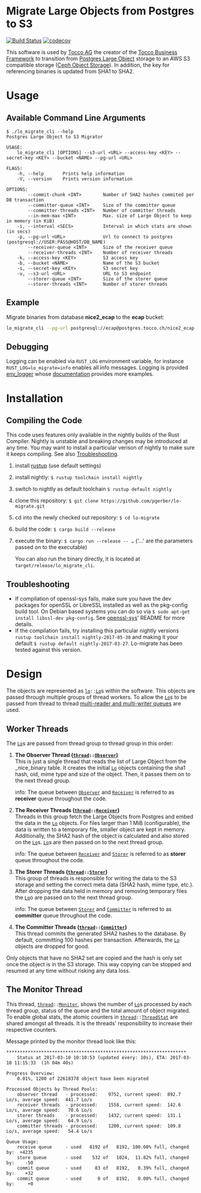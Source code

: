 # Migrate Large Objects from Postgres to S3

[![Build Status](https://travis-ci.org/pgerber/lo-migrate.svg?branch=master)](https://travis-ci.org/pgerber/lo-migrate)
[![codecov](https://codecov.io/gh/pgerber/lo-migrate/branch/master/graph/badge.svg)](https://codecov.io/gh/pgerber/lo-migrate)

This software is used by [Tocco AG](https://www.tocco.ch) the creator of the
[Tocco Business Framework](https://www.tocco.ch/software/branchenlosungen/ubersicht) to transition from
[Postgres Large Object](https://www.postgresql.org/docs/current/static/largeobjects.html) storage to an AWS S3 compatible
storage ([Ceph Object Storage](https://ceph.com/ceph-storage/object-storage/)). In addition, the key for referencing
binaries is updated from SHA1 to SHA2.

# Usage

## Available Command Line Arguments


```
$ ./lo_migrate_cli --help
Postgres Large Object to S3 Migrator

USAGE:
    lo_migrate_cli [OPTIONS] --s3-url <URL> --access-key <KEY> --secret-key <KEY> --bucket <NAME> --pg-url <URL>

FLAGS:
    -h, --help       Prints help information
    -V, --version    Prints version information

OPTIONS:
        --commit-chunk <INT>        Number of SHA2 hashes commited per DB transaction
        --committer-queue <INT>     Size of the committer queue
        --committer-threads <INT>   Number of committer threads
        --in-mem-max <INT>          Max. size of Large Object to keep in memory (in KiB)
    -i, --interval <SECS>           Interval in which stats are shown (in secs)
    -p, --pg-url <URL>              Url to connect to postgres (postgresql://USER:PASS@HOST/DB_NAME)
        --receiver-queue <INT>      Size of the receiver queue
        --receiver-threads <INT>    Number of receiver threads
    -k, --access-key <KEY>          S3 access key
    -b, --bucket <NAME>             Name of the S3 bucket
    -s, --secret-key <KEY>          S3 secret key
    -u, --s3-url <URL>              URL to S3 endpoint
        --storer-queue <INT>        Size of the storer queue
        --storer-threads <INT>      Number of storer threads
```

## Example

Migrate binaries from database **nice2_ecap** to the **ecap** bucket:

```bash
lo_migrate_cli --pg-url postgresql://ecap@postgres.tocco.ch/nice2_ecap --access-key my_key --secret-key my_secret --bucket ecap --s3-url "https://s3.tocco.ch"
```

## Debugging

Logging can be enabled via `RUST_LOG` environment variable, for instance `RUST_LOG=lo_migrate=info` enables all info
messages. Logging is provided [env_logger](https://crates.io/crates/env_logger) whose
[documentation](doc.rust-lang.org/log/env_logger) provides more examples.

# Installation

## Compiling the Code

This code uses features only available in the nightly builds of the Rust Compiler. Nightly is unstable and breaking
changes may be introduced at any time. You may want to install a particular verison of nightly to make sure it keeps
compiling. See also [Troubleshooting](#troubleshooting).

1. install [rustup](https://www.rustup.rs/) (use default settings)
2. install nightly: `$ rustup toolchain install nightly`
3. switch to nightly as default toolchain `$ rustup default nightly`
3. clone this repository: `$ git clone https://github.com/pgerber/lo-migrate.git`
4. cd into the newly checked out repository: `$ cd lo-migrate`
4. build the code:  `$ cargo build --release`
5. execute the binary: `$ cargo run --release -- …` ('…' are the parameters passed on to the executable)

   You can also run the binary directly, it is located at `target/release/lo_migrate_cli`.

## Troubleshooting

* If compilation of openssl-sys fails, make sure you have the dev packages for openSSL or LibreSSL installed as well as
  the pkg-config build tool. On Debian  based systems you can do so via `$ sudo apt-get install libssl-dev
  pkg-config`. See [openssl-sys](https://github.com/sfackler/rust-openssl)' README for more details.
* If the compilation fails, try installing this particular nightly version`$ rustup toolchain install
  nightly-2017-05-30` and making it your default `$ rustup default nightly-2017-03-27`. Lo-migrate has been tested
  against this version.

# Design

The objects are represented as [`lo`][lo]`::`[`Lo`][lo]s within the software. This objects are passed through multiple
groups of thread workers. To allow the [`Lo`][lo]s to be passed from thread to thread
[multi-reader and multi-writer queues](https://crates.io/crates/two-lock-queue) are used.

## Worker Threads

The [`Lo`][lo]s are passed from thread group to thread group in this order:

1. **The Observer Thread ([`thread`][thread]`::`[`Observer`][observer])**  
   This is just a single thread that reads the list of Large Object from the _nice_binary table. It creates the initial
   [`Lo`][lo] objects containing the sha1 hash, oid, mime type and size of the object. Then, it passes them on to the
   next thread group.

   info: The queue between [`Observer`][observer] and [`Receiver`][receiver] is referred to as **receiver** queue
   throughout the code.

2. **The Receiver Threads ([`thread`][thread]`::`[`Receiver`][receiver])**  
   Threads in this group fetch the Large Objects from Postgres and embed the data in the [`Lo`][lo] objects. For files
   larger than 1 MiB (configurable), the data is written to a temporary file, smaller object are kept in memory.
   Additionally, the SHA2 hash of the object is calculated and also stored on the [`Lo`][lo]s. [`Lo`][lo]s are then
   passed on to the next thread group.

   info: The queue between [`Receiver`][receiver] and [`Storer`][storer] is referred to as **storer** queue throughout
   the code.

3. **The Storer Threads ([`thread`][thread]`::`[`Storer`][storer])**  
   This group of threads is responsible for writing the data to the S3 storage and setting the correct meta data (SHA2
   hash, mime type, etc.). After dropping the data held in memory and removing temporary files the [`Lo`][lo]o are
   passed on to the next thread group.

   info: The queue between [`Storer`][storer] and [`Committer`][committer] is referred to as **committer** queue
   throughout the code.

4. **The Committer Threads ([`thread`][thread]`::`[`Committer`][committer])**  
   This thread commits the generated SHA2 hashes to the database. By default, committing 100 hashes per transaction.
   Afterwards, the [`Lo`][lo] objects are dropped for good.

Only objects that have no SHA2 set are copied and the hash is only set once the object is in the S3 storage. This way
copying can be stopped and resumed at any time without risking any data loss.

## The Monitor Thread
This thread, [`thread`][thread]`::`[`Monitor`][monitor], shows the number of [`Lo`][lo]s processed by each thread group,
status of the queue and the total amount of object migrated. To enable global stats, the atomic counters in
[`thread`][thread]`::`[`ThreadStat`][thread] are shared amongst all threads. It is the threads' responsibility to
increase their respective counters.

Message printed by the monitor thread look like this:
```
*******************************************************************
    Status at 2017-03-10 10:10:53 (updated every: 10s), ETA: 2017-03-10 11:15:33  (1h 04m 40s)

Progress Overview:
    0.01%, 1200 of 22618378 object have been migrated

Processed Objects by Thread Pools:
    observer thread   - processed:    9752, current speed:  892.7 Lo/s, average speed:  441.7 Lo/s
    receiver threads  - processed:    1558, current speed:  142.6 Lo/s, average speed:   70.6 Lo/s
    storer threads    - processed:    1432, current speed:  131.1 Lo/s, average speed:   64.9 Lo/s
    committer threads - processed:    1200, current speed:  109.8 Lo/s, average speed:   54.4 Lo/s

Queue Usage:
    receive queue     - used   8192 of   8192, 100.00% full, changed by:  +4235
    store queue       - used    532 of   1024,  11.82% full, changed by:    -50
    commit queue      - used     83 of   8192,   0.39% full, changed by:    +32
    commit queue      - used      0 of   8192,   0.00% full, changed by:     +0
```


[lo]: src/lo.rs
[committer]: src/thread/commit.rs
[monitor]: src/thread/monitor.rs
[observer]: src/thread/observe.rs
[receiver]: src/thread/receive.rs
[storer]: src/thread/store.rs
[thread]: src/thread/mod.rs
